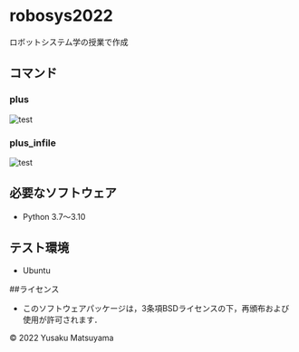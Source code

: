 # robosys2022
ロボットシステム学の授業で作成

## コマンド
### plus
![test](https://github.com/matsuyamayusaku/robosys2022/actions/workflows/test.yml/badge.svg)

### plus_infile
![test](https://github.com/matsuyamayusaku/robosys2022/actions/workflows/test.yml/badge.svg)

## 必要なソフトウェア
* Python 3.7～3.10

## テスト環境
* Ubuntu

##ライセンス
* このソフトウェアパッケージは，3条項BSDライセンスの下，再頒布および使用が許可されます．

© 2022 Yusaku Matsuyama
